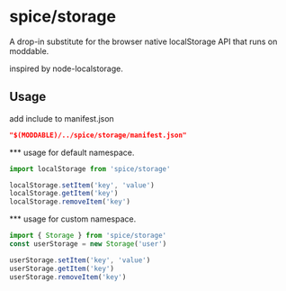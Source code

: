 spice/storage
================

A drop-in substitute for the browser native localStorage API that runs on moddable.

inspired by node-localstorage.

Usage
----------------
add include to manifest.json

```json
"$(MODDABLE)/../spice/storage/manifest.json"
```

*** usage for default namespace.
```javascript
import localStorage from 'spice/storage'

localStorage.setItem('key', 'value')
localStorage.getItem('key')
localStorage.removeItem('key')
```
*** usage for custom namespace.
```javascript
import { Storage } from 'spice/storage'
const userStorage = new Storage('user')

userStorage.setItem('key', 'value')
userStorage.getItem('key')
userStorage.removeItem('key')
```
